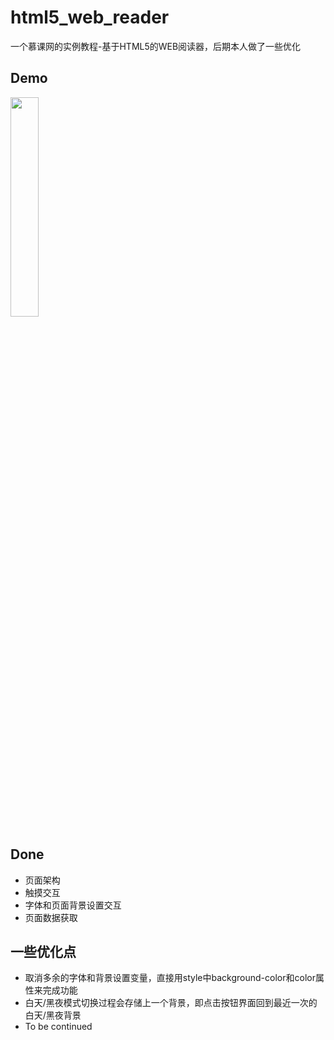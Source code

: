 # html5_web_reader
一个慕课网的实例教程-基于HTML5的WEB阅读器，后期本人做了一些优化

## Demo
<img src="https://cloud.githubusercontent.com/assets/14028075/17583663/9d7a8de2-5fe4-11e6-9bc8-0f924db78d7e.gif" width="30%" height="30%">

## Done

- 页面架构
- 触摸交互
- 字体和页面背景设置交互
- 页面数据获取

## 一些优化点

- 取消多余的字体和背景设置变量，直接用style中background-color和color属性来完成功能
- 白天/黑夜模式切换过程会存储上一个背景，即点击按钮界面回到最近一次的白天/黑夜背景
- To be continued
